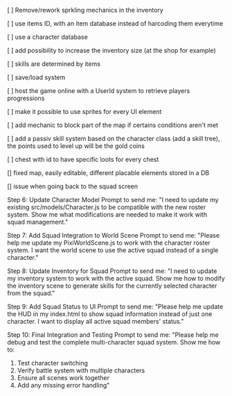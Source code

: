 
 [ ] Remove/rework sprkling mechanics in the inventory

 [ ] use items ID, with an item database instead of harcoding them everytime

 [ ] use a character database

 [ ] add possibility to increase the inventory size (at the shop for example)

 [ ] skills are determined by items

 [ ] save/load system

 [ ] host the game online with a UserId system to retrieve players progressions

 [ ] make it possible to use sprites for every UI element

 [ ] add mechanic to block part of the map if certains conditions aren't met

 [ ] add a passiv skill system based on the character class (add a skill tree), the points used to level up will be the gold coins

 [ ] chest with id to have specific loots for every chest

 [] fixed map, easily editable, different placable elements stored in a DB

 [] issue when going back to the squad screen





Step 6: Update Character Model
Prompt to send me:
"I need to update my existing src/models/Character.js to be compatible with the new roster system. Show me what modifications are needed to make it work with squad management."



Step 7: Add Squad Integration to World Scene
Prompt to send me:
"Please help me update my PixiWorldScene.js to work with the character roster system. I want the world scene to use the active squad instead of a single character."



Step 8: Update Inventory for Squad
Prompt to send me:
"I need to update my inventory system to work with the active squad. Show me how to modify the inventory scene to generate skills for the currently selected character from the squad."



Step 9: Add Squad Status to UI
Prompt to send me:
"Please help me update the HUD in my index.html to show squad information instead of just one character. I want to display all active squad members' status."



Step 10: Final Integration and Testing
Prompt to send me:
"Please help me debug and test the complete multi-character squad system. Show me how to:
1. Test character switching
2. Verify battle system with multiple characters  
3. Ensure all scenes work together
4. Add any missing error handling"